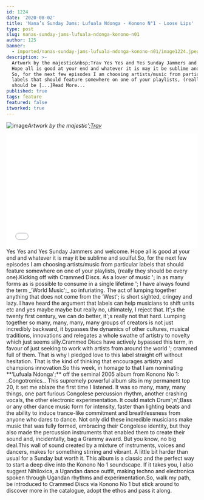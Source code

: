 ```yaml
---
id: 1224
date: '2020-08-02'
title: 'Nana’s Sunday Jams: Lufuala Ndonga - Konono N°1 - Loose Lips'
type: post
slug: nanas-sunday-jams-lufuala-ndonga-konono-n01
author: 125
banner:
  - imported/nanas-sunday-jams-lufuala-ndonga-konono-n01/image1224.jpeg
description: >-
  Artwork by the majestic&nbsp;Trav Yes Yes and Yes Sunday Jammers and welcome.
  Hope all is good at your end and whatever it is may it be sublime and soulful.
  So, for the next few episodes I am choosing artists/music from particular
  labels that should feature somewhere on one of your playlists, (really they
  should be [...]Read More...
published: true
tags: feature
featured: false
itworked: true
---
```

![image](../imported/nanas-sunday-jams-lufuala-ndonga-konono-n01/image1224.jpeg)_Artwork by the majestic';[Trav](https://www.backdownwarchild.co.uk/)_

<iframe width='100%' height='300' scrolling='no' frameborder='no' allow='autoplay' src='//www.youtube.com/embed/dcwvEtg14Iw?wmode=opaque'></iframe>Yes Yes and Yes Sunday Jammers and welcome. Hope all is good at your end and whatever it is may it be sublime and soulful.So, for the next few episodes I am choosing artists/music from particular labels that should feature somewhere on one of your playlists, (really they should be every one).Kicking off with Crammed Discs. As a lover of music '; in as many forms as is possible to consume in a single lifetime '; I have always found the term _‘World Music';_ so infuriating. The act of lumping together anything that does not come from the ‘West'; is short sighted, cringey and lazy. I have heard the argument that labels can help musicians to shift units etc and yes maybe maybe but really no, ultimately, I reject that. It';s the twenty first century, we can do better, it';s really not that hard. Lumping together so many, many, many, many groups of creators is not just incredibly backward, it bypasses the dynamics of other cultures, musical traditions, innovations and relegates a whole swathe of artistry to novelty which just seems silly.Crammed Discs have actively bypassed this term, in favour of just seeking to work with artists from around the world '; crammed full of them. That is why I pledged love to this label straight off without hesitation. That is the kind of thinking that encourages artistry and champions innovation.So this week, in homage to that I am nominating **‘Lufuala Ndonga';** off the seminal 2005 album from Konono No 1: _Congotronics_. This supremely powerful album sits in my permanent top 20, it set me ablaze the first time I listened. It was so many, many, many things, one part furious Congolese percussion rhythm, another crashing vocals, the other electronic experimentation. It could match Drum';n';Bass or any other dance music form for intensity, faster than lighting beats and the ability to induce trance-like commitment and breathlessness from anyone who dares to dance. Not only did these incredible musicians make music that was fully formed, embracing their Congolese identity, but they also made the percussion instruments that enabled them to create their sound and, incidentally, bag a Grammy award. But you know, no big deal.This wall of sound created by a mixture of instruments, voices and dancers, makes for something stirring and vibrant. A little bit harder than usual for a Sunday but worth it. This album is a classic and the perfect way to start a deep dive into the Konono No 1 soundscape. If it takes you, I also suggest Nihiloxica, a Ugandan dance outfit, making techno and electronica spoken through Ugandan rhythms and experimentation.So, walk my path, be introduced to Crammed Discs via Konono No 1 but stick around to discover more in the catalogue, adopt the ethos and pass it along.